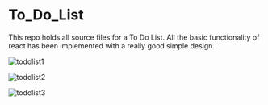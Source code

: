 # To_Do_List

This repo holds all source files for a To Do List. All the basic functionality of react has been implemented with a really good simple design.

![todolist1](https://github.com/Vikram0118/To_Do_List/assets/119684255/6cd745b5-534e-4192-9ce4-7b072755f631)

![todolist2](https://github.com/Vikram0118/To_Do_List/assets/119684255/874caac4-3c39-442a-9c71-7aa1b6f47767)

![todolist3](https://github.com/Vikram0118/To_Do_List/assets/119684255/a5609c7c-1221-40a8-9e99-36bd59c8cdbc)
